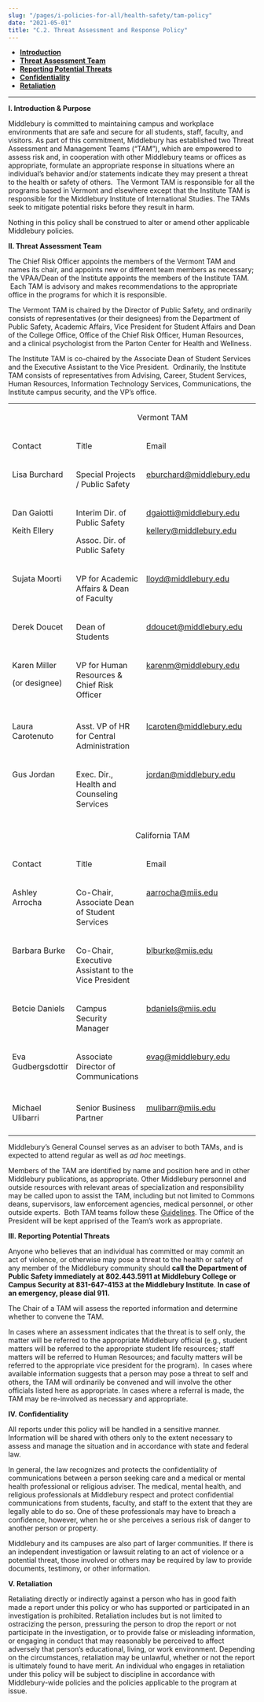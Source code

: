 ```yaml
---
slug: "/pages/i-policies-for-all/health-safety/tam-policy"
date: "2021-05-01"
title: "C.2. Threat Assessment and Response Policy"
---
```


- [**Introduction**](#intro)
- [**Threat Assessment Team**](#tam)
- [**Reporting Potential Threats**](#reporting)
- [**Confidentiality**](#confidential)
- [**Retaliation**](#retaliation)

---

**<a name="intro" id="intro"></a>I. Introduction & Purpose**

Middlebury is committed to maintaining campus and workplace environments that are safe and secure for all students, staff, faculty, and visitors. As part of this commitment, Middlebury has established two Threat Assessment and Management Teams (“TAM”), which are empowered to assess risk and, in cooperation with other Middlebury teams or offices as appropriate, formulate an appropriate response in situations where an individual’s behavior and/or statements indicate they may present a threat to the health or safety of others.  The Vermont TAM is responsible for all the programs based in Vermont and elsewhere except that the Institute TAM is responsible for the Middlebury Institute of International Studies. The TAMs seek to mitigate potential risks before they result in harm.

Nothing in this policy shall be construed to alter or amend other applicable Middlebury policies.

**<a name="tam" id="tam"></a>II. Threat Assessment Team**

The Chief Risk Officer appoints the members of the Vermont TAM and names its chair, and appoints new or different team members as necessary; the VPAA/Dean of the Institute appoints the members of the Institute TAM.  Each TAM is advisory and makes recommendations to the appropriate office in the programs for which it is responsible.

The Vermont TAM is chaired by the Director of Public Safety, and ordinarily consists of representatives (or their designees) from the Department of Public Safety, Academic Affairs, Vice President for Student Affairs and Dean of the College Office, Office of the Chief Risk Officer, Human Resources, and a clinical psychologist from the Parton Center for Health and Wellness.

The Institute TAM is co-chaired by the Associate Dean of Student Services and the Executive Assistant to the Vice President.  Ordinarily, the Institute TAM consists of representatives from Advising, Career, Student Services, Human Resources, Information Technology Services, Communications, the Institute campus security, and the VP’s office.

<table style="margin: 2% auto;">

<tbody>

<tr>

<td colspan="4" width="622" style="text-align:center;">

Vermont TAM

</td>

</tr>

<tr>

<td width="120">

Contact

</td>

<td width="264">

Title

</td>

<td width="152">

Email

</td>

<td width="87">

Phone

</td>

</tr>

<tr>

<td width="120" valign="top">

Lisa Burchard

</td>

<td width="264" valign="top">

Special Projects / Public Safety

</td>

<td width="152" valign="top">

<span>[eburchard@middlebury.edu](mailto:eburchard@middlebury.edu)</span>

</td>

<td width="87" valign="top">

802.443.5241

</td>

</tr>

<tr>

<td width="120" valign="top">

Dan Gaiotti

Keith Ellery

</td>

<td width="264" valign="top">

Interim Dir. of Public Safety

Assoc. Dir. of Public Safety

</td>

<td width="152" valign="top">

<span>[dgaiotti@middlebury.edu](mailto:dgaiotti@middlebury.edu)</span>

[kellery@middlebury.edu](mailto:kellery@middlebury.edu)

</td>

<td width="87" valign="top">

802.443.5873

802.443.5216

</td>

</tr>

<tr>

<td width="120" valign="top">

Sujata Moorti

</td>

<td width="264" valign="top">

VP for Academic Affairs & Dean of Faculty

</td>

<td width="152" valign="top">

<span>[lloyd@middlebury.edu](mailto:lloyd@middlebury.edu)</span>

</td>

<td width="87" valign="top">

802.443.5735

</td>

</tr>

<tr>

<td width="120" valign="top">

Derek Doucet

</td>

<td width="264" valign="top">

Dean of Students

</td>

<td width="152" valign="top">

[ddoucet@middlebury.edu](mailto:ddoucet@middlebury.edu)<span></span>

</td>

<td width="87" valign="top">

802.443.3108

</td>

</tr>

<tr>

<td width="120" valign="top">

Karen Miller

(or designee)

</td>

<td width="264" valign="top">

VP for Human Resources & Chief Risk Officer

</td>

<td width="152" valign="top">

<span>[karenm@middlebury.edu](mailto:karenm@middlebury.edu)</span>

</td>

<td width="87" valign="top">

802.443.5275

</td>

</tr>

<tr>

<td width="120" valign="top"></td>

<td width="264" valign="top"></td>

<td width="152" valign="top"></td>

<td width="87" valign="top"></td>

</tr>

<tr>

<td width="120" valign="top">

Laura Carotenuto

</td>

<td width="264" valign="top">

<span>Asst. VP of HR for Central Administration</span><span></span>

</td>

<td width="152" valign="top">

<span>[lcaroten@middlebury.edu](mailto:lcaroten@middlebury.edu)</span>

</td>

<td width="87" valign="top">

802.443.2012

</td>

</tr>

<tr>

<td width="120" valign="top">

Gus Jordan

</td>

<td width="264" valign="top">

Exec. Dir., <span>Health and Counseling Services</span>

</td>

<td width="152" valign="top">

<span>[jordan@middlebury.edu](mailto:jordan@middlebury.edu)</span>

</td>

<td width="87" valign="top">

802.443.5141

</td>

</tr>

<tr>

<td colspan="4" width="622" valign="top"></td>

</tr>

<tr>

<td colspan="4" width="622" style="text-align:center;">

California TAM

</td>

</tr>

<tr>

<td width="120">

Contact

</td>

<td width="264">

Title

</td>

<td width="152">

Email

</td>

<td width="87">

Phone

</td>

</tr>

<tr>

<td width="120" valign="top">

Ashley Arrocha

</td>

<td width="264" valign="top">

Co-Chair, Associate Dean of Student Services

</td>

<td width="152" valign="top">

[aarrocha@miis.edu](mailto:aarrocha@miis.edu)<span></span>

</td>

<td width="87" valign="top">

831.647.4654

</td>

</tr>

<tr>

<td width="120" valign="top">

Barbara Burke

</td>

<td width="264" valign="top">

Co-Chair, Executive Assistant to the Vice President

</td>

<td width="152" valign="top">

[blburke@miis.edu](mailto:blburke@miis.edu)<span></span>

</td>

<td width="87" valign="top">

831.647.3513

</td>

</tr>

<tr>

<td width="120" valign="top">

Betcie Daniels

</td>

<td width="264" valign="top">

Campus Security Manager

</td>

<td width="152" valign="top">

[bdaniels@miis.edu](mailto:bdaniels@miis.edu)<span></span>

</td>

<td width="87" valign="top">

831.647.4153

</td>

</tr>

<tr>

<td width="120" valign="top">

Eva Gudbergsdottir

</td>

<td width="264" valign="top">

Associate Director of Communications

</td>

<td width="152" valign="top">

[evag@middlebury.edu](mailto:evaj@middlebury.edu)

</td>

<td width="87" valign="top">

831.647.6606

</td>

</tr>

<tr>

<td width="120" valign="top"></td>

<td width="264" valign="top"></td>

<td width="152" valign="top"></td>

<td width="87" valign="top"></td>

</tr>

<tr>

<td width="120" valign="top">

Michael Ulibarri

</td>

<td width="264" valign="top">

Senior Business Partner

</td>

<td width="152" valign="top">

[mulibarr@miis.edu](mailto:mulibarr@miis.edu)<span></span>

</td>

<td width="87" valign="top">

831.647.6404

</td>

</tr>

<tr>

<td width="120" valign="top"></td>

<td width="264" valign="top"></td>

<td width="152" valign="top"></td>

<td width="87" valign="top"></td>

</tr>

</tbody>

</table>

Middlebury’s General Counsel serves as an adviser to both TAMs, and is expected to attend regular as well as _ad hoc_ meetings.

Members of the TAM are identified by name and position here and in other Middlebury publications, as appropriate. Other Middlebury personnel and outside resources with relevant areas of specialization and responsibility may be called upon to assist the TAM, including but not limited to Commons deans, supervisors, law enforcement agencies, medical personnel, or other outside experts.  Both TAM teams follow these [Guidelines](https://www.middlebury.edu/system/files/media/Guidelines%20for%20TAM%20Activities%208-7-18.pdf). The Office of the President will be kept apprised of the Team’s work as appropriate.

**<a name="reporting" id="reporting"></a>III. Reporting Potential Threats**

Anyone who believes that an individual has committed or may commit an act of violence, or otherwise may pose a threat to the health or safety of any member of the Middlebury community should **call the Department of Public Safety immediately at** **802.443.5911 at Middlebury College or Campus Security at 831-647-4153 at the Middlebury Institute**. **In case of an emergency, please dial 911.**

The Chair of a TAM will assess the reported information and determine whether to convene the TAM.

In cases where an assessment indicates that the threat is to self only, the matter will be referred to the appropriate Middlebury official (e.g., student matters will be referred to the appropriate student life resources; staff matters will be referred to Human Resources; and faculty matters will be referred to the appropriate vice president for the program).  In cases where available information suggests that a person may pose a threat to self and others, the TAM will ordinarily be convened and will involve the other officials listed here as appropriate. In cases where a referral is made, the TAM may be re-involved as necessary and appropriate.

**<a name="confidential" id="confidential"></a>IV. Confidentiality**

All reports under this policy will be handled in a sensitive manner. Information will be shared with others only to the extent necessary to assess and manage the situation and in accordance with state and federal law.

In general, the law recognizes and protects the confidentiality of communications between a person seeking care and a medical or mental health professional or religious adviser. The medical, mental health, and religious professionals at Middlebury respect and protect confidential communications from students, faculty, and staff to the extent that they are legally able to do so. One of these professionals may have to breach a confidence, however, when he or she perceives a serious risk of danger to another person or property.

Middlebury and its campuses are also part of larger communities. If there is an independent investigation or lawsuit relating to an act of violence or a potential threat, those involved or others may be required by law to provide documents, testimony, or other information.

**<a name="retaliation" id="retaliation"></a>V. Retaliation**

Retaliating directly or indirectly against a person who has in good faith made a report under this policy or who has supported or participated in an investigation is prohibited. Retaliation includes but is not limited to ostracizing the person, pressuring the person to drop the report or not participate in the investigation, or to provide false or misleading information, or engaging in conduct that may reasonably be perceived to affect adversely that person’s educational, living, or work environment. Depending on the circumstances, retaliation may be unlawful, whether or not the report is ultimately found to have merit. An individual who engages in retaliation under this policy will be subject to discipline in accordance with Middlebury-wide policies and the policies applicable to the program at issue.
